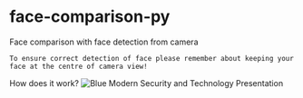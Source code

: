 # face-comparison-py
Face comparison with face detection from camera

```To ensure correct detection of face please remember about keeping your face at the centre of camera view!```

How does it work?
![Blue Modern Security and Technology Presentation](https://github.com/jerryntom/face-comparison-py/assets/84386484/a1ba9d29-dffa-47c8-94b3-e86bb5022a45)
